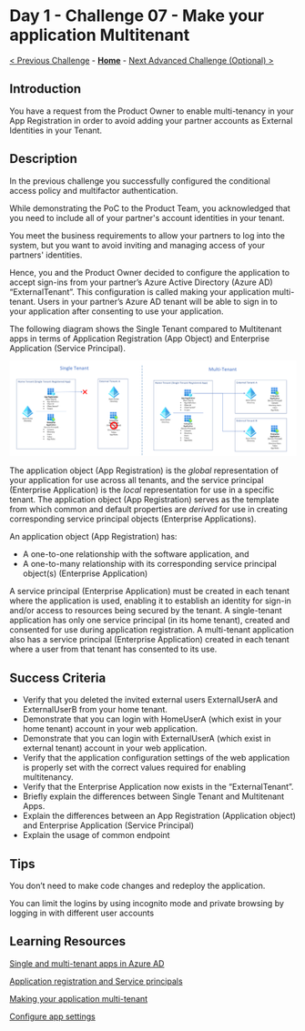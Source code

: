 # Day 1 - Challenge 07 - Make your application Multitenant

 [< Previous Challenge](./Challenge_D1_06.md) - **[Home](../README.md)** - [Next Advanced Challenge (Optional) >](./Challenge_D1_08.md)

## Introduction

You have a request from the Product Owner to enable multi-tenancy in your App Registration in order to avoid adding your partner accounts as External Identities in your Tenant.

## Description

In the previous challenge you successfully configured the conditional access policy and multifactor authentication.

While demonstrating the PoC to the Product Team, you acknowledged that you need to include all of your partner's account identities in your tenant.

You meet the business requirements to allow your partners to log into the system, but you want to avoid inviting and managing access of your partners' identities.

Hence, you and the Product Owner decided to configure the application to accept sign-ins from your partner’s Azure Active Directory (Azure AD) “ExternalTenant”.
This configuration is called making your application multi-tenant. Users in your partner’s Azure AD tenant will be able to sign in to your application after consenting to use your application.

The following diagram shows the Single Tenant compared to Multitenant apps in terms of Application Registration (App Object) and Enterprise Application (Service Principal).

![Multitenant App Diagram](../Resources/Images/B2BMultitenantDiagram.png)

The application object (App Registration) is the *global* representation of your application for use across all tenants, and the service principal (Enterprise Application) is the *local* representation for use in a specific tenant. The application object (App Registration) serves as the template from which common and default properties are *derived* for use in creating corresponding service principal objects (Enterprise Applications).

An application object (App Registration) has:

- A one-to-one relationship with the software application, and
- A one-to-many relationship with its corresponding service principal object(s) (Enterprise Application)

A service principal (Enterprise Application) must be created in each tenant where the application is used, enabling it to establish an identity for sign-in and/or access to resources being secured by the tenant. A single-tenant application has only one service principal (in its home tenant), created and consented for use during application registration. A multi-tenant application also has a service principal (Enterprise Application) created in each tenant where a user from that tenant has consented to its use.
## Success Criteria

- Verify that you deleted the invited external users ExternalUserA and ExternalUserB from your home tenant.
- Demonstrate that you can login with HomeUserA (which exist in your home tenant) account in your web application.
- Demonstrate that you can login with ExternalUserA (which exist in external tenant) account in your web application.
- Verify that the application configuration settings of the web application is properly set with the correct values required for enabling multitenancy.
- Verify that the Enterprise Application now exists in the “ExternalTenant”.
- Briefly explain the differences between Single Tenant and Multitenant Apps.
- Explain the differences between an App Registration (Application object) and Enterprise Application (Service Principal)
- Explain the usage of common endpoint

## Tips

You don’t need to make code changes and redeploy the application.

You can limit the logins by using incognito mode and private browsing by logging in with different user accounts

## Learning Resources

[Single and multi-tenant apps in Azure AD](https://docs.microsoft.com/en-us/azure/active-directory/develop/single-and-multi-tenant-apps)

[Application registration and Service principals](https://docs.microsoft.com/en-us/azure/active-directory/develop/app-objects-and-service-principals)

[Making your application multi-tenant](https://docs.microsoft.com/en-us/azure/active-directory/develop/howto-convert-app-to-be-multi-tenant)

[Configure app settings](https://learn.microsoft.com/en-us/azure/app-service/configure-common?tabs=portal#configure-app-settings)
